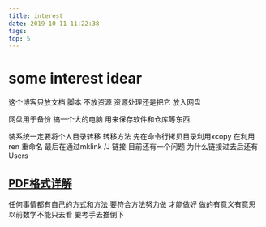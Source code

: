 ```yaml
---
title: interest
date: 2019-10-11 11:22:38
tags: 
top: 5
---
```

# some interest idear
这个博客只放文档 脚本 不放资源 资源处理还是把它 放入网盘  

网盘用于备份 搞一个大的电脑 用来保存软件和仓库等东西.

装系统一定要将个人目录转移 转移方法 先在命令行拷贝目录利用xcopy 在利用ren 重命名 最后在通过mklink /J 链接
目前还有一个问题 为什么链接过去后还有Users

## [PDF格式详解](https://blog.csdn.net/kkle1994/article/details/81941029)

任何事情都有自己的方式和方法 要符合方法努力做 才能做好 做的有意义有意思 以前数学不能只去看 要考手去推倒下